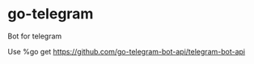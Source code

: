 # go-telegram
Bot for telegram 

Use %go get https://github.com/go-telegram-bot-api/telegram-bot-api
